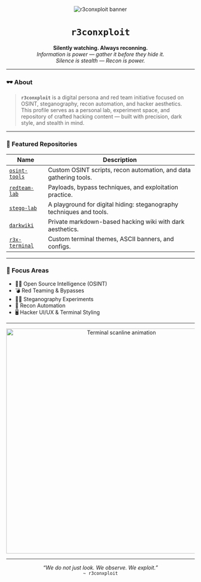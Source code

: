 <p align="center">
  <img src="https://github.com/r3conxploit/r3conxploit/assets/your-custom-banner.gif" alt="r3conxploit banner"/>
</p>

<h1 align="center"><code>r3conxploit</code></h1>

<p align="center">
  <strong>Silently watching. Always reconning.</strong><br>
  <em>Information is power — gather it before they hide it.</em><br>
  <em>Silence is stealth — Recon is power.</em>
</p>

---

### 🕶️ About

> **`r3conxploit`** is a digital persona and red team initiative focused on OSINT, steganography, recon automation, and hacker aesthetics.  
> This profile serves as a personal lab, experiment space, and repository of crafted hacking content — built with precision, dark style, and stealth in mind.

---

### 🧰 Featured Repositories

| Name | Description |
|------|-------------|
| [`osint-tools`](https://github.com/r3conxploit/osint-tools) | Custom OSINT scripts, recon automation, and data gathering tools. |
| [`redteam-lab`](https://github.com/r3conxploit/redteam-lab) | Payloads, bypass techniques, and exploitation practice. |
| [`stego-lab`](https://github.com/r3conxploit/stego-lab) | A playground for digital hiding: steganography techniques and tools. |
| [`darkwiki`](https://github.com/r3conxploit/darkwiki) | Private markdown-based hacking wiki with dark aesthetics. |
| [`r3x-terminal`](https://github.com/r3conxploit/r3x-terminal) | Custom terminal themes, ASCII banners, and configs. |

---

### 🎯 Focus Areas

- 🕵️‍♂️ Open Source Intelligence (OSINT)
- 💣 Red Teaming & Bypasses
- 🧙‍♂️ Steganography Experiments
- 🧠 Recon Automation
- 🖥️ Hacker UI/UX & Terminal Styling

---

<p align="center">
  <img src="https://github.com/r3conxploit/r3conxploit/assets/scanline-terminal.gif" width="600px" alt="Terminal scanline animation"/>
</p>

---

<p align="center">
  <i>“We do not just look. We observe. We exploit.”</i><br>
  <code>~ r3conxploit</code>
</p>
